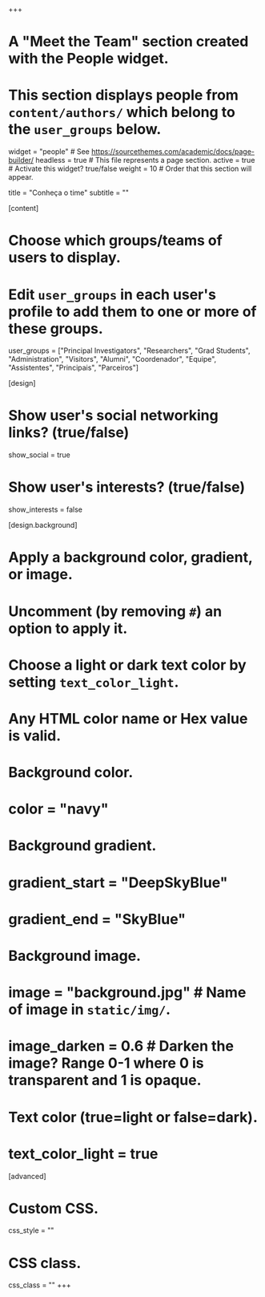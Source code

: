 ﻿+++
  # A "Meet the Team" section created with the People widget.
  # This section displays people from `content/authors/` which belong to the `user_groups` below.
  
  widget = "people"  # See https://sourcethemes.com/academic/docs/page-builder/
  headless = true  # This file represents a page section.
  active = true  # Activate this widget? true/false
  weight = 10  # Order that this section will appear.
  
  title = "Conheça o time"
  subtitle = ""
  
  [content]
  # Choose which groups/teams of users to display.
  #   Edit `user_groups` in each user's profile to add them to one or more of these groups.
  user_groups = ["Principal Investigators",
                 "Researchers",
                 "Grad Students",
                 "Administration",
                 "Visitors",
                 "Alumni",
                 "Coordenador",
                 "Equipe",
                 "Assistentes",
                 "Principais",
                 "Parceiros"]
  
  [design]
  # Show user's social networking links? (true/false)
  show_social = true
  
  # Show user's interests? (true/false)
  show_interests = false
  
  [design.background]
  # Apply a background color, gradient, or image.
  #   Uncomment (by removing `#`) an option to apply it.
  #   Choose a light or dark text color by setting `text_color_light`.
  #   Any HTML color name or Hex value is valid.
  
  # Background color.
  # color = "navy"
  
  # Background gradient.
  # gradient_start = "DeepSkyBlue"
  # gradient_end = "SkyBlue"
  
  # Background image.
  # image = "background.jpg"  # Name of image in `static/img/`.
  # image_darken = 0.6  # Darken the image? Range 0-1 where 0 is transparent and 1 is opaque.
  
  # Text color (true=light or false=dark).
  # text_color_light = true  
  
  [advanced]
  # Custom CSS. 
  css_style = ""
  
  # CSS class.
  css_class = ""
+++